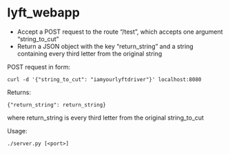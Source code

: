 # lyft_webapp 

- Accept a POST request to the route “/test”, which accepts one argument “string_to_cut”
- Return a JSON object with the key “return_string” and a string containing every third letter from the original string

POST request in form:
   
   ```curl -d '{"string_to_cut": "iamyourlyftdriver"}' localhost:8080```

Returns:
   
   ```{"return_string": return_string}```
    
   where return_string is every third letter from the original string_to_cut

Usage:
   
   ```./server.py [<port>]```

